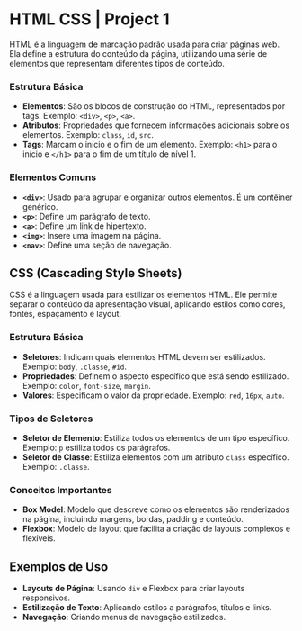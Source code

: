 # HTML CSS | Project 1

HTML é a linguagem de marcação padrão usada para criar páginas web. Ela define a estrutura do conteúdo da página, utilizando uma série de elementos que representam diferentes tipos de conteúdo.

### Estrutura Básica

- **Elementos**: São os blocos de construção do HTML, representados por tags. Exemplo: `<div>`, `<p>`, `<a>`.
- **Atributos**: Propriedades que fornecem informações adicionais sobre os elementos. Exemplo: `class`, `id`, `src`.
- **Tags**: Marcam o início e o fim de um elemento. Exemplo: `<h1>` para o início e `</h1>` para o fim de um título de nível 1.

### Elementos Comuns

- **`<div>`**: Usado para agrupar e organizar outros elementos. É um contêiner genérico.
- **`<p>`**: Define um parágrafo de texto.
- **`<a>`**: Define um link de hipertexto.
- **`<img>`**: Insere uma imagem na página.
- **`<nav>`**: Define uma seção de navegação.

## CSS (Cascading Style Sheets)

CSS é a linguagem usada para estilizar os elementos HTML. Ele permite separar o conteúdo da apresentação visual, aplicando estilos como cores, fontes, espaçamento e layout.

### Estrutura Básica

- **Seletores**: Indicam quais elementos HTML devem ser estilizados. Exemplo: `body`, `.classe`, `#id`.
- **Propriedades**: Definem o aspecto específico que está sendo estilizado. Exemplo: `color`, `font-size`, `margin`.
- **Valores**: Especificam o valor da propriedade. Exemplo: `red`, `16px`, `auto`.

### Tipos de Seletores

- **Seletor de Elemento**: Estiliza todos os elementos de um tipo específico. Exemplo: `p` estiliza todos os parágrafos.
- **Seletor de Classe**: Estiliza elementos com um atributo `class` específico. Exemplo: `.classe`.

### Conceitos Importantes

- **Box Model**: Modelo que descreve como os elementos são renderizados na página, incluindo margens, bordas, padding e conteúdo.
- **Flexbox**: Modelo de layout que facilita a criação de layouts complexos e flexíveis.

## Exemplos de Uso

- **Layouts de Página**: Usando `div` e Flexbox para criar layouts responsivos.
- **Estilização de Texto**: Aplicando estilos a parágrafos, títulos e links.
- **Navegação**: Criando menus de navegação estilizados.
